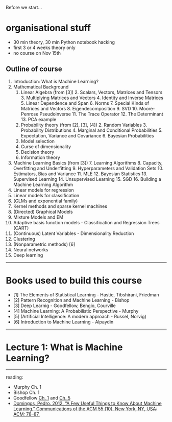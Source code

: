 Before we start... 
# organisational stuff

- 30 min theory, 30 min Python notebook hacking
- first 3 or 4 weeks theory only
- no course on Nov 15th

## Outline of course

1. Introduction: What is Machine Learning? 
2. Mathematical Background 
	1. Linear Algebra (from [3])
		2. Scalars, Vectors, Matrices and Tensors
		3. Multiplying Matrices and Vectors
		4. Identity and Inverse Matrices
		5. Linear Dependence and Span
		6. Norms
		7. Special Kinds of Matrices and Vectors
		8. Eigendecomposition
		9. SVD
		10. Moore-Penrose Pseudoinverse
		11. The Trace Operator
		12. The Determinant
		13. PCA example
	1. Probability theory (from [2], [3], [4]) 
		2. Random Variables
		3. Probability Distributions
		4. Marginal and Conditional Probabilities 
		5. Expectation, Variance and Covariance
		6. Bayesian Probabilities
	2. Model selection
	3. Curse of dimensionality
	4. Decision theory
	5. Information theory
6. Machine Learning Basics (from [3])
	7. Learning Algorithms
	8. Capacity, Overfitting and Underfitting
	9. Hyperparameters and Validation Sets
	10. Estimators, Bias and Variance
	11. MLE
	12. Bayesian Statistics
	13. Supervised Learning
	14. Unsupervised Learning
	15. SGD
	16. Building a Machine Learning Algorithm
4. Linear models for regression
5. Linear models for classification 
6. (GLMs and exponential family) 
6. Kernel methods and sparse kernel machines
7. (Directed) Graphical Models
7. Mixture Models and EM
7. Adaptive basis function models - Classification and Regression Trees (CART)
13. (Continuous) Latent Variables -  Dimensionality Reduction
14. Clustering 
15. (Nonparametric methods) [6]
15. Neural networks
16. Deep learning

------------
# Books used to build this course

- [1] The Elements of Statistical Learning - Hastie, Tibshirani, Friedman
- [2] Pattern Recognition and Machine Learning - Bishop
- [3] Deep Learnig - Goodfellow, Bengio, Courville
- [4] Machine Learning: A Probabilistic Perspective - Murphy
- [5] (Artificial Intelligence: A modern approach - Russel, Norvig)
- [6] Introduction to Machine Learning - Alpaydin

---------------------

# Lecture 1: What is Machine Learning?

----

reading:

- Murphy Ch. 1
- Bishop Ch. 1
- Goodfellow [Ch. 1](http://www.deeplearningbook.org/contents/intro.html) and [Ch. 5](http://www.deeplearningbook.org/contents/ml.html)
- [Domingos, Pedro. 2012. “A Few Useful Things to Know About Machine Learning.” Communications of the ACM 55 (10). New York, NY, USA: ACM: 78–87.](https://homes.cs.washington.edu/~pedrod/papers/cacm12.pdf)

